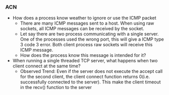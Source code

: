 
### ACN
- How does a process know weather to ignore or use the ICMP packet
	- There are many ICMP messages sent to a host. When using raw sockets, all ICMP messages can be received by the socket. 
	- Let say there are two process communicating with a single server. One of the processes used the wrong port, this will give a ICMP type 3 code 3 error. Both client process raw sockets will receive this ICMP message.
	- How does the process know this message is intended for it?
- When running a single threaded TCP server, what happens when two client connect at the same time?
	- Observed Trend: Even if the server does not execute the accept call for the second client, the client connect function returns 0(i.e. successfully connected to the server). This make the client timeout in the recv() function to the server 